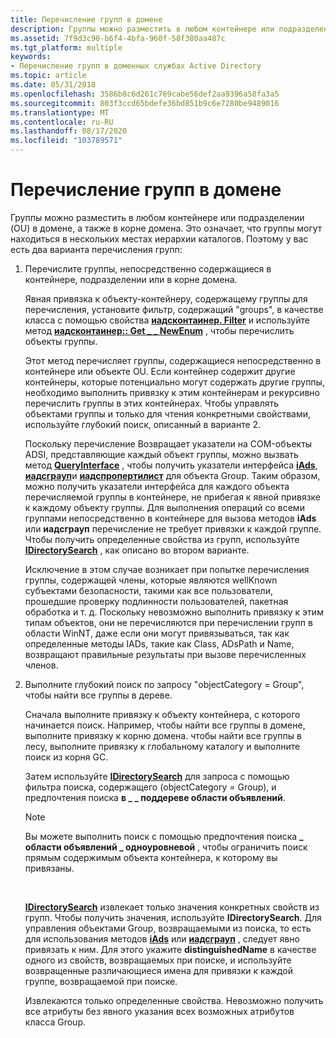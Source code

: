 ```yaml
---
title: Перечисление групп в домене
description: Группы можно разместить в любом контейнере или подразделении (OU) в домене, а также в корне домена.
ms.assetid: 7f9d3c90-b6f4-4bfa-960f-58f380aa487c
ms.tgt_platform: multiple
keywords:
- Перечисление групп в доменных службах Active Directory
ms.topic: article
ms.date: 05/31/2018
ms.openlocfilehash: 3586b8c6d261c769cabe56def2aa9396a58fa3a5
ms.sourcegitcommit: 803f3ccd65bdefe36bd851b9c6e7280be9489016
ms.translationtype: MT
ms.contentlocale: ru-RU
ms.lasthandoff: 08/17/2020
ms.locfileid: "103789571"
---
```

# <a name="enumerating-groups-in-a-domain"></a>Перечисление групп в домене

Группы можно разместить в любом контейнере или подразделении (OU) в домене, а также в корне домена. Это означает, что группы могут находиться в нескольких местах иерархии каталогов. Поэтому у вас есть два варианта перечисления групп:

1.  Перечислите группы, непосредственно содержащиеся в контейнере, подразделении или в корне домена.

    Явная привязка к объекту-контейнеру, содержащему группы для перечисления, установите фильтр, содержащий "groups", в качестве класса с помощью свойства [**иадсконтаинер. Filter**](/windows/desktop/api/iads/nn-iads-iadscontainer) и используйте метод [**иадсконтаинер:: Get \_ \_ NewEnum**](/windows/desktop/api/iads/nf-iads-iadscontainer-get__newenum) , чтобы перечислить объекты группы.

    Этот метод перечисляет группы, содержащиеся непосредственно в контейнере или объекте OU. Если контейнер содержит другие контейнеры, которые потенциально могут содержать другие группы, необходимо выполнить привязку к этим контейнерам и рекурсивно перечислить группы в этих контейнерах. Чтобы управлять объектами группы и только для чтения конкретными свойствами, используйте глубокий поиск, описанный в варианте 2.

    Поскольку перечисление Возвращает указатели на COM-объекты ADSI, представляющие каждый объект группы, можно вызвать метод [**QueryInterface**](/windows/win32/api/unknwn/nf-unknwn-iunknown-queryinterface(q)) , чтобы получить указатели интерфейса [**iAds**](/windows/desktop/api/iads/nn-iads-iads), [**иадсграуп**](/windows/desktop/api/iads/nn-iads-iadsgroup)и [**иадспропертилист**](/windows/desktop/api/iads/nn-iads-iadspropertylist) для объекта Group. Таким образом, можно получить указатели интерфейса для каждого объекта перечисляемой группы в контейнере, не прибегая к явной привязке к каждому объекту группы. Для выполнения операций со всеми группами непосредственно в контейнере для вызова методов **iAds** или **иадсграуп** перечисление не требует привязки к каждой группе. Чтобы получить определенные свойства из групп, используйте [**IDirectorySearch**](/windows/desktop/api/iads/nn-iads-idirectorysearch) , как описано во втором варианте.

    Исключение в этом случае возникает при попытке перечисления группы, содержащей члены, которые являются wellKnown субъектами безопасности, такими как все пользователи, прошедшие проверку подлинности пользователей, пакетная обработка и т. д. Поскольку невозможно выполнить привязку к этим типам объектов, они не перечисляются при перечислении групп в области WinNT, даже если они могут привязываться, так как определенные методы IADs, такие как Class, ADsPath и Name, возвращают правильные результаты при вызове перечисленных членов.

2.  Выполните глубокий поиск по запросу "objectCategory = Group", чтобы найти все группы в дереве.

    Сначала выполните привязку к объекту контейнера, с которого начинается поиск. Например, чтобы найти все группы в домене, выполните привязку к корню домена. чтобы найти все группы в лесу, выполните привязку к глобальному каталогу и выполните поиск из корня GC.

    Затем используйте [**IDirectorySearch**](/windows/desktop/api/iads/nn-iads-idirectorysearch) для запроса с помощью фильтра поиска, содержащего (objectCategory = Group), и предпочтения поиска **в \_ \_ поддереве области объявлений**.

    > [!Note]  
    > Вы можете выполнить поиск с помощью предпочтения поиска **\_ области объявлений \_ одноуровневой** , чтобы ограничить поиск прямым содержимым объекта контейнера, к которому вы привязаны.

     

    [**IDirectorySearch**](/windows/desktop/api/iads/nn-iads-idirectorysearch) извлекает только значения конкретных свойств из групп. Чтобы получить значения, используйте **IDirectorySearch**. Для управления объектами Group, возвращаемыми из поиска, то есть для использования методов [**iAds**](/windows/desktop/api/iads/nn-iads-iads) или [**иадсграуп**](/windows/desktop/api/iads/nn-iads-iadsgroup) , следует явно привязать к ним. Для этого укажите **distinguishedName** в качестве одного из свойств, возвращаемых при поиске, и используйте возвращенные различающиеся имена для привязки к каждой группе, возвращаемой при поиске.

    Извлекаются только определенные свойства. Невозможно получить все атрибуты без явного указания всех возможных атрибутов класса Group.

 

 